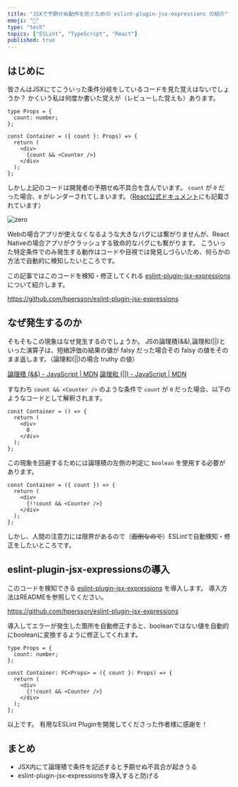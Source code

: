 ```yaml
---
title: "JSXで予期せぬ動作を防ぐための eslint-plugin-jsx-expressions の紹介"
emoji: "🐶"
type: "tech"
topics: ["ESLint", "TypeScript", "React"]
published: true
---
```


## はじめに

皆さんはJSXにてこういった条件分岐をしているコードを見た覚えはないでしょうか？
かくいう私は何度か書いた覚えが（レビューした覚えも）あります。

```tsx
type Props = {
  count: number;
};

const Container = ({ count }: Props) => {
  return (
    <div>
      {count && <Counter />}
    </div>
  );
};
```

しかし上記のコードは開発者の予期せぬ不具合を含んでいます。
`count` が `0` だった場合、`0` がレンダーされてしまいます。（[React公式ドキュメント](https://ja.reactjs.org/docs/conditional-rendering.html#inline-if-with-logical--operator)にも記載されています）

![zero](https://storage.googleapis.com/zenn-user-upload/52955b797ab9-20220925.png)

Webの場合アプリが使えなくなるような大きなバグには繋がりませんが、React Nativeの場合アプリがクラッシュする致命的なバグにも繋がります。
こういった特定条件でのみ発生する動作はコードや目視では発見しづらいため、何らかの方法で自動的に検知したいところです。

この記事ではこのコードを検知・修正してくれる [eslint-plugin-jsx-expressions](https://github.com/hpersson/eslint-plugin-jsx-expressions) について紹介します。

https://github.com/hpersson/eslint-plugin-jsx-expressions

## なぜ発生するのか

そもそもこの現象はなぜ発生するのでしょうか。
JSの論理積(&&),論理和(||)といった演算子は、短絡評価の結果の値が falsy だった場合その falsy の値をそのまま返します。（論理和(||)の場合 truthy の値）

[論理積 (&&) - JavaScript | MDN](https://developer.mozilla.org/ja/docs/Web/JavaScript/Reference/Operators/Logical_AND#%E8%A7%A3%E8%AA%AC)
[論理和 (||) - JavaScript | MDN](https://developer.mozilla.org/ja/docs/Web/JavaScript/Reference/Operators/Logical_OR#%E8%A7%A3%E8%AA%AC)

すなわち `count && <Counter />` のような条件で `count` が `0` だった場合、以下のようなコードとして解釈されます。

```tsx
const Container = () => {
  return (
    <div>
      0
    </div>
  );
};
```

この現象を回避するためには論理積の左側の判定に `boolean` を使用する必要があります。

```tsx
const Container = ({ count }) => {
  return (
    <div>
      {!!count && <Counter />}
    </div>
  );
};
```

しかし、人間の注意力には限界があるので（~~面倒なので~~）ESLintで自動検知・修正をしたいところです。

## eslint-plugin-jsx-expressionsの導入

このコードを検知できる [eslint-plugin-jsx-expressions](https://github.com/hpersson/eslint-plugin-jsx-expressions) を導入します。
導入方法はREADMEを参照してください。

https://github.com/hpersson/eslint-plugin-jsx-expressions

導入してエラーが発生した箇所を自動修正すると、booleanではない値を自動的にbooleanに変換するように修正してくれます。

```tsx
type Props = {
  count: number;
};

const Container: FC<Props> = ({ count }: Props) => {
  return (
    <div>
      {!!count && <Counter />}
    </div>
  );
};
```

以上です。
有用なESLint Pluginを開発してくださった作者様に感謝を！

## まとめ

- JSX内にて論理積で条件を記述すると予期せぬ不具合が起きうる
- eslint-plugin-jsx-expressionsを導入すると防げる
